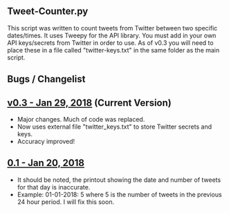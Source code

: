**Tweet-Counter.py**
-------------------
This script was written to count tweets from Twitter between two specific dates/times. It uses Tweepy for the API library. You must add in your own API keys/secrets from Twitter in order to use. As of v0.3 you will need to place these in a file called "twitter-keys.txt" in the same folder as the main script. 

**Bugs / Changelist**
------------------

**[v0.3 - Jan 29, 2018](Twitter-Scripts/Tweet_Counter.py)** (Current Version)
--------------------
- Major changes. Much of code was replaced.
- Now uses external file "twitter_keys.txt" to store Twitter secrets and keys.
- Accuracy improved!

**[0.1 - Jan 20, 2018](Twitter-Scripts/old_versions/Tweet-Counter.py)**
--------------------
- It should be noted, the printout showing the date and number of tweets for that day is inaccurate.
- Example:
  01-01-2018: 5 where 5 is the number of tweets in the previous 24 hour period. I will fix this soon. 
